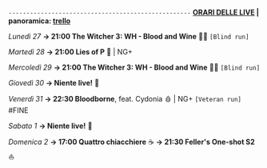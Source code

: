 <code>---------------------------------------------------</code>
<b><u>ORARI DELLE LIVE</u> | panoramica: <a href="https://trello.com/b/iKwdSGf3/sabaku">trello</a></b>

<i>Lunedì 27</i>
<b>→ 21:00 The Witcher 3: WH - Blood and Wine</b> 🧛‍♂️ <code>[Blind run]</code>

<i>Martedì 28</i>
<b>→ 21:00 Lies of P</b> 🤥 | NG+

<i>Mercoledì 29</i>
<b>→ 21:00 The Witcher 3: WH - Blood and Wine</b> 🧛‍♂️ <code>[Blind run]</code>

<i>Giovedì 30</i>
<b>→ Niente live!</b> 🫡

<i>Venerdì 31</i>
<b>→ 22:30 Bloodborne</b>, feat. Cydonia 🩸 | NG+ <code>[Veteran run]</code> #FINE

<i>Sabato 1</i>
<b>→ Niente live!</b> 🫡

<i>Domenica 2</i>
<b>→ 17:00 Quattro chiacchiere</b> ☕️
<b>→ 21:30 Feller's One-shot S2</b> ⛵

